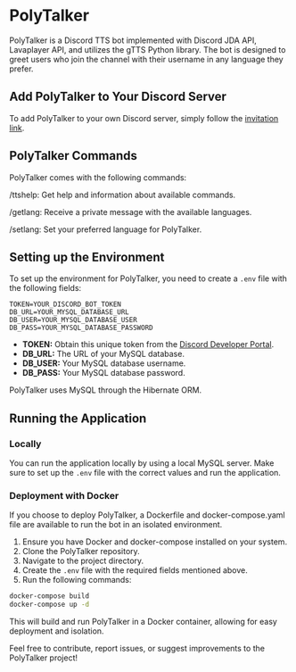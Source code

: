 # PolyTalker

PolyTalker is a Discord TTS bot implemented with Discord JDA API, Lavaplayer API, and utilizes the gTTS Python library. The bot is designed to greet users who join the channel with their username in any language they prefer.

## Add PolyTalker to Your Discord Server

To add PolyTalker to your own Discord server, simply follow the [invitation link](https://discord.com/api/oauth2/authorize?client_id=1193366461884928102&permissions=3147776&scope=bot).

## PolyTalker Commands
PolyTalker comes with the following commands:

/ttshelp: Get help and information about available commands.

/getlang: Receive a private message with the available languages.

/setlang: Set your preferred language for PolyTalker.


## Setting up the Environment

To set up the environment for PolyTalker, you need to create a `.env` file with the following fields:

```env
TOKEN=YOUR_DISCORD_BOT_TOKEN
DB_URL=YOUR_MYSQL_DATABASE_URL
DB_USER=YOUR_MYSQL_DATABASE_USER
DB_PASS=YOUR_MYSQL_DATABASE_PASSWORD
```

- **TOKEN:** Obtain this unique token from the [Discord Developer Portal](https://discord.com/developers/applications/).
- **DB_URL:** The URL of your MySQL database.
- **DB_USER:** Your MySQL database username.
- **DB_PASS:** Your MySQL database password.


PolyTalker uses MySQL through the Hibernate ORM.

## Running the Application

### Locally

You can run the application locally by using a local MySQL server. Make sure to set up the `.env` file with the correct values and run the application.

### Deployment with Docker

If you choose to deploy PolyTalker, a Dockerfile and docker-compose.yaml file are available to run the bot in an isolated environment.

1. Ensure you have Docker and docker-compose installed on your system.
2. Clone the PolyTalker repository.
3. Navigate to the project directory.
4. Create the `.env` file with the required fields mentioned above.
5. Run the following commands:

```bash
docker-compose build
docker-compose up -d
```

This will build and run PolyTalker in a Docker container, allowing for easy deployment and isolation.

Feel free to contribute, report issues, or suggest improvements to the PolyTalker project!
